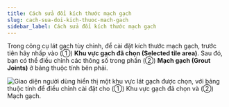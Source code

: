 ```yaml
---
title: Cách sửa đổi kích thước mạch gạch
slug: cach-sua-doi-kich-thuoc-mach-gach
sidebar_label: Cách sửa đổi kích thước mạch gạch
---
```


Trong công cụ lát gạch tùy chỉnh, để cài đặt kích thước mạch gạch, trước tiên hãy nhấp vào (①) **Khu vực gạch đã chọn (Selected tile area)**. Sau đó, bạn có thể điều chỉnh các thông số trong phần (②) **Mạch gạch (Grout Joints)** ở bảng thuộc tính bên phải.

![Giao diện người dùng hiển thị một khu vực lát gạch được chọn, với bảng thuộc tính để điều chỉnh cài đặt cho (①) Khu vực gạch đã chọn và (②) Mạch gạch.](https://storage.googleapis.com/jegavn_kb/images/c4b6a0a2-feb4-4a04-829b-6ac8b3232192.png)